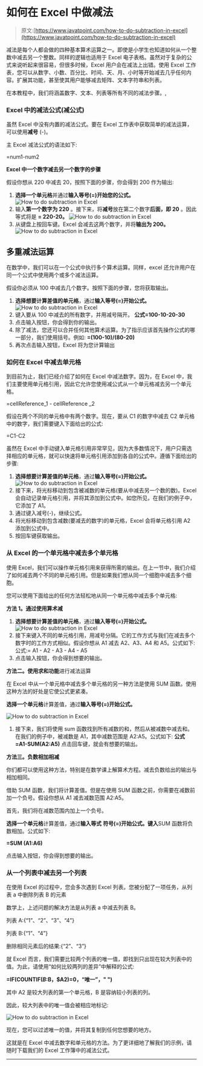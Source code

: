 # 如何在 Excel 中做减法

> 原文:[https://www.javatpoint.com/how-to-do-subtraction-in-excel](https://www.javatpoint.com/how-to-do-subtraction-in-excel)

减法是每个人都会做的四种基本算术运算之一。即使是小学生也知道如何从一个整数中减去另一个整数。同样的逻辑也适用于 Excel 电子表格。虽然对于复杂的公式来说听起来很容易，但很多时候，Excel 用户会在减法上出错。使用 Excel 工作表，您可以从数字、小数、百分比、时间、天、月、小时等开始减去几乎任何内容。扩展其功能，甚至使其用户能够减去矩阵、文本字符串和列表。

在本教程中，我们将涵盖数字、文本、列表等所有不同的减法步骤。,

### Excel 中的减法公式(减公式)

虽然 Excel 中没有内置的减法公式。要在 Excel 工作表中获取简单的减法运算，可以使用**减号** (-)。

主 Excel 减法公式的语法如下:

=num1-num2

**Excel 中一个数字减去另一个数字的步骤**

假设你想从 220 中减去 20，按照下面的步骤，你会得到 200 作为输出:

1.  **选择一个单元格**并通过**输入等号(=)开始您的公式。**
    ![How to do subtraction in Excel](../Images/ab84bc45c160d06de5ee77442030b739.png)
2.  输入**第一个数字为 220** 。接下来，将**减号**放在第二个数字**后面，即 20** 。因此等式将是 **= 220-20。**
    ![How to do subtraction in Excel](../Images/d2852aa8ad6001c5574093bcf138b5af.png)
3.  从键盘上按回车键。Excel 会减去这两个数字，并将**输出为 200。**
    ![How to do subtraction in Excel](../Images/c46b4dd00b766ed7e33ab97afa9ccc35.png)

## 多重减法运算

在数学中，我们可以在一个公式中执行多个算术运算。同样，excel 还允许用户在同一个公式中使用两个或多个减法运算。

假设你必须从 100 中减去几个数字。按照下面的步骤，您将获取输出。

1.  **选择想要计算差值的单元格**，通过**输入等号(=)开始公式。**
    ![How to do subtraction in Excel](../Images/88ef367eff45874c46e359c7e6157da8.png)
2.  键入要从 100 中减去的所有数字，并用减号隔开。
    **公式=100-10-20-30**
3.  点击输入按钮，你会得到你的输出。
4.  除了减法，您还可以合并任何其他算术运算。为了指示应该首先操作公式的哪一部分，我们使用括号。例如:
    **=(100-10)/(80-20)**
5.  再次点击输入按钮，Excel 将为您计算输出

### 如何在 Excel 中减去单元格

到目前为止，我们已经介绍了如何在 Excel 中减法数字。因为，在 Excel 中，我们主要使用单元格引用，因此它允许您使用减公式从一个单元格减去另一个单元格。

=cellReference_1 - cellReference _2

假设在两个不同的单元格中有两个数字。现在，要从 C1 的数字中减去 C2 单元格中的数字，我们需要键入下面给出的公式:

=C1-C2

虽然在 Excel 中手动键入单元格引用非常罕见，因为大多数情况下，用户只需选择相应的单元格，就可以快速将单元格引用添加到各自的公式中。遵循下面给出的步骤:

1.  **选择想要计算差值的单元格**，通过**输入等号(=)开始公式。**
    ![How to do subtraction in Excel](../Images/181e1a26afce147ea619ec5442bde2ba.png)
2.  接下来，将光标移动到包含被减数的单元格(要从中减去另一个数的数)。Excel 会自动记录单元格引用，并将其添加到公式中。如您所见，在我们的例子中，它添加了 A1。
3.  通过键入减号(-)，继续公式。
4.  将光标移动到包含减数(要减去的数字)的单元格，Excel 会将单元格引用 A2 添加到公式中。
5.  按回车键获取输出。

### 从 Excel 的一个单元格中减去多个单元格

使用 Excel，我们可以操作单元格引用来获得所需的输出。在上一节中，我们介绍了如何减去两个不同的单元格引用。但是如果我们想从同一个细胞中减去多个细胞。

您可以使用下面给出的任何方法轻松地从同一个单元格中减去多个单元格:

**方法 1。通过使用算术减**

1.  **选择想要计算差值的单元格**，通过**输入等号(=)开始公式。**
    ![How to do subtraction in Excel](../Images/4a6ec00262805a9ad6f457069b4b0d63.png)
2.  接下来键入不同的单元格引用，用减号分隔。它的工作方式与我们在减去多个数字时的工作方式相似。假设你想从 A1 减去 A2、A3、A4 和 A5。公式如下:
    公式:= A1 - A2 - A3 - A4 - A5
3.  点击输入按钮，你会得到想要的输出。

**方法二。使用求和功能**进行减法运算

在 Excel 中从一个单元格中减去多个单元格的另一种方法是使用 SUM 函数。使用这种方法的好处是它使公式更紧凑。

**选择一个单元格**计算差值，通过**输入等号(=)开始公式。**

![How to do subtraction in Excel](../Images/147930c534f84beef1e832d6292c1101.png)

1.  接下来，我们将使用 sum 函数找到所有减数的和，然后从被减数中减去和。在我们的例子中，被减数是 A1，其中减数范围是 A2:A5。公式如下:
    **公式=A1-SUM(A2:A5)**
    点击回车键，就会有想要的输出。

**方法三。负数相加相减**

你们都可以使用这种方法，特别是在数学课上解算术方程。减去负数给出的输出与相加相同。

借助 SUM 函数，我们将计算差值。但是在使用 SUM 函数之前，你需要在减数前加一个负号。假设你想从 A1 减去减数范围 A2:A5。

首先，我们将在减数范围内加上一个负号。

**选择一个单元格**计算差值，通过**输入等式** **符号(=)开始公式。键入**SUM 函数将负数相加。公式如下:

**=SUM (A1:A6)**

点击输入按钮，你会得到想要的输出。

### 从一个列表中减去另一个列表

在使用 Excel 的过程中，您会多次遇到 Excel 列表。您被分配了一项任务，从列表 a 中删除列表 B 的元素

数学上，上述问题的解决方法是从列表 a 中减去列表 B。

列表 A:{“1”、“2”、“3”、“4”}

列表 B:{“1”、“4”}

删除相同元素后的结果:{“2”、“3”}

就 Excel 而言，我们需要比较两个列表的唯一值，即找到只出现在较大列表中的值。为此，请使用“如何比较两列的差异”中解释的公式:

**=IF(COUNTIF($B:$B，$A2)=0，“唯一”，" ")**

其中 A2 是较大列表的第一个单元格，B 是容纳较小列表的列。

因此，较大列表中的唯一值会被相应地标记:

![How to do subtraction in Excel](../Images/fe3b83877a1b530d1a112ea2b5222fe2.png)

现在，您可以过滤唯一的值，并将其复制到任何您想要的地方。

这就是在 Excel 中减去数字和单元格的方法。为了更详细地了解我们的示例，请随时下载我们的 Excel 工作簿中的减法公式。

* * *